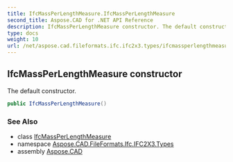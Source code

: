 ```yaml
---
title: IfcMassPerLengthMeasure.IfcMassPerLengthMeasure
second_title: Aspose.CAD for .NET API Reference
description: IfcMassPerLengthMeasure constructor. The default constructor
type: docs
weight: 10
url: /net/aspose.cad.fileformats.ifc.ifc2x3.types/ifcmassperlengthmeasure/ifcmassperlengthmeasure/
---
```

## IfcMassPerLengthMeasure constructor

The default constructor.

```csharp
public IfcMassPerLengthMeasure()
```

### See Also

* class [IfcMassPerLengthMeasure](../)
* namespace [Aspose.CAD.FileFormats.Ifc.IFC2X3.Types](../../ifcmassperlengthmeasure/)
* assembly [Aspose.CAD](../../../)


